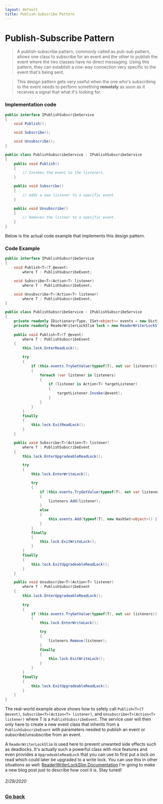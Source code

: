 ```yaml
---
layout: default
title: Publish-Subscribe Pattern
---
```


# Publish-Subscribe Pattern

> A publish-subscribe pattern, commonly called as pub-sub pattern, allows one class to subscribe for an event and the other to publish the event where the two classes have no direct messaging. Using this pattern, they can establish a one-way connection very specific to the event that's being sent.

> This design pattern gets very useful when the one who's subscribing to the event needs to perform something **remotely** as soon as it receives a signal that what it's looking for.

### Implementation code

```c#
public interface IPublishSubscribeService
{
    void Publish();

    void Subscribe();

    void Unsubscribe();
}

public class PublishSubscribeService : IPublishSubscribeService
{
    public void Publish()
    {
        // Invokes the event to the listeners.
    }

    public void Subscribe()
    {
        // Adds a new listener to a specific event.
    }

    public void Unsubscribe()
    {
        // Removes the listner to a specific event.
    }
}
```

Below is the actual code example that implements this design pattern.

### Code Example

```c#
public interface IPublishSubscribeService
{
    void Publish<T>(T @event)
        where T : PublishSubscribeEvent;

    void Subscribe<T>(Action<T> listener)
        where T : PublishSubscribeEvent;

    void Unsubscribe<T>(Action<T> listener)
        where T : PublishSubscribeEvent;
}

public class PublishSubscribeService : IPublishSubscribeService
{
    private readonly IDictionary<Type, ISet<object>> events = new Dictionary<Type, ISet<object>>();
    private readonly ReaderWriterLockSlim lock = new ReaderWriterLockSlim();
    
    public void Publish<T>(T @event)
        where T : PublishSubscribeEvent
    {
        this.lock.EnterReadLock();

        try
        {
            if (this.events.TryGetValue(typeof(T), out var listeners))
            {
                foreach (var listener in listeners)
                {
                    if (listener is Action<T> targetListener)
                    {
                        targetListener.Invoke(@event);
                    }
                }
            }
        }
        finally
        {
            this.lock.ExitReadLock();
        }
    }

    public void Subscribe<T>(Action<T> listener)
        where T : PublishSubscribeEvent
    {
        this.lock.EnterUpgradeableReadLock();

        try
        {
            this.lock.EnterWriteLock();

            try
            {
                if (this.events.TryGetValue(typeof(T), out var listeners))
                {
                    listeners.Add(listener);
                }
                else
                {
                    this.events.Add(typeof(T), new HashSet<object>() { listener });
                }
            }
            finally
            {
                this.lock.ExitWriteLock();
            }
        }
        finally
        {
            this.lock.ExitUpgradeableReadLock();
        }
    }

    public void Unsubscribe<T>(Action<T> listener)
        where T : PublishSubscribeEvent
    {
        this.lock.EnterUpgradeableReadLock();
        
        try
        {
            if (this.events.TryGetValue(typeof(T), out var listeners))
            {
                this.lock.EnterWriteLock();

                try
                {
                    listeners.Remove(listener);
                }
                finally
                {
                    this.lock.ExitWriteLock();
                }
            }
        }
        finally
        {
            this.lock.ExitUpgradeableReadLock();
        }
    }
}
```

The real-world example above shows how to safely call `Publish<T>(T @event)`, `Subscribe<T>(Action<T> listener)`, and `Unsubscribe<T>(Action<T> listener)` where T is a `PublishSubscribeEvent`. The service user will then only have to create a new event class that inherits from a `PublishSubscribeEvent` with parameters needed to publish an event or subscribe/unsubscribe from an event.

A `ReaderWriterLockSlim` is used here to prevent unwanted side effects such as deadlocks. It's actually such a powerful class with nice features and even provides a `UpgradeableReadLock` that you can use to first put a lock on read which could later be upgraded to a write lock. You can use this in other situations as well: [ReaderWriterLockSlim Documentation](https://docs.microsoft.com/en-us/dotnet/api/system.threading.readerwriterlockslim?view=netframework-4.8) I'm going to make a new blog post just to describe how cool it is. Stay tuned!
###### 2/29/2020

### [Go back](https://www.skylar.page)